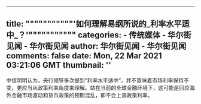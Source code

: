 
---
title: """""""""""'如何理解易纲所说的_利率水平适中_？'"""""""""""
categories: 
    - 传统媒体
    - 华尔街见闻 - 华尔街见闻
author: 华尔街见闻 - 华尔街见闻
comments: false
date: Mon, 22 Mar 2021 03:21:06 GMT
thumbnail: ''
---

<div>   
中信明明认为，央行领导多次提到“利率水平适中”，并不意味着市场利率保持不变，更应当从政策利率角度来理解。站在当前的全球金融环境下，这可能是回应海外金融市场波动和货币政策的预期混乱，即不会上调政策利率。  
</div>
            